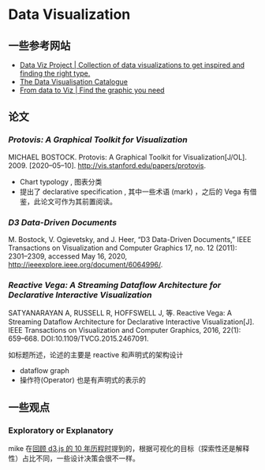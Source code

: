 
# Data Visualization

## 一些参考网站

- [Data Viz Project \| Collection of data visualizations to get inspired and finding the right type.](https://datavizproject.com/)
- [The Data Visualisation Catalogue](https://datavizcatalogue.com/)
- [From data to Viz | Find the graphic you need](https://www.data-to-viz.com/)


## 论文

### _Protovis: A Graphical Toolkit for Visualization_

MICHAEL BOSTOCK. Protovis: A Graphical Toolkit for Visualization[J/OL]. 2009. [2020–05–10]. http://vis.stanford.edu/papers/protovis.

- Chart typology , 图表分类
- 提出了 declarative specification , 其中一些术语 (mark) ，之后的 Vega 有借鉴，此论文可作为其前置阅读。

### _D3 Data-Driven Documents_

M. Bostock, V. Ogievetsky, and J. Heer, “D3 Data-Driven Documents,” IEEE Transactions on Visualization and Computer Graphics 17, no. 12 (2011): 2301–2309, accessed May 16, 2020, http://ieeexplore.ieee.org/document/6064996/.

### _Reactive Vega: A Streaming Dataflow Architecture for Declarative Interactive Visualization_

SATYANARAYAN A, RUSSELL R, HOFFSWELL J, 等. Reactive Vega: A Streaming Dataflow Architecture for Declarative Interactive Visualization[J]. IEEE Transactions on Visualization and Computer Graphics, 2016, 22(1): 659–668. DOI:10.1109/TVCG.2015.2467091.

如标题所述，论述的主要是 reactive 和声明式的架构设计

- dataflow graph
- 操作符(Operator) 也是有声明式的表示的


## 一些观点

### Exploratory or Explanatory

mike 在[回顾 d3.js 的 10 年历程时](https://observablehq.com/@mbostock/10-years-of-open-source-visualization#l4)提到的，根据可视化的目标（探索性还是解释性）占比不同，一些设计决策会很不一样。